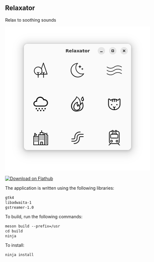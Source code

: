 ## Relaxator

Relax to soothing sounds

![Relaxator](data/screenshot.png)

<a href='https://flathub.org/apps/details/com.github.alexkdeveloper.relaxator'><img width='240' alt='Download on Flathub' src='https://flathub.org/assets/badges/flathub-badge-en.png'/></a>

The application is written using the following libraries:

```
gtk4
libadwaita-1
gstreamer-1.0
```
To build, run the following commands:
```
meson build --prefix=/usr
cd build
ninja
```
To install:
```
ninja install
```
